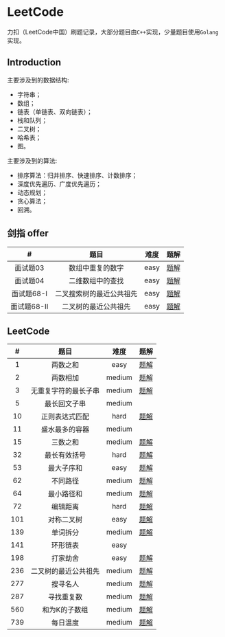 # LeetCode
力扣（LeetCode中国）刷题记录，大部分题目由`C++`实现，少量题目使用`Golang`实现。

## Introduction

主要涉及到的数据结构:

* 字符串；
* 数组；
* 链表（单链表、双向链表）；
* 栈和队列；
* 二叉树；
* 哈希表；
* 图。

主要涉及到的算法:

* 排序算法：归并排序、快速排序、计数排序；
* 深度优先遍历、广度优先遍历；
* 动态规划；
* 贪心算法；
* 回溯。

## 剑指 offer

|      #      |           题目           | 难度 |               题解               |
| :---------: | :----------------------: | :--: | :------------------------------: |
|  面试题03   |     数组中重复的数字     | easy |  [题解](剑指offer/面试题03.md)   |
|  面试题04   |     二维数组中的查找     | easy |  [题解](剑指offer/面试题04.md)   |
| 面试题68-I  | 二叉搜索树的最近公共祖先 | easy | [题解](剑指offer/面试题68-I.md)  |
| 面试题68-II |   二叉树的最近公共祖先   | easy | [题解](剑指offer/面试题68-II.md) |

## LeetCode

|  #   |         题目         |  难度  |            题解            |
| :--: | :------------------: | :----: | :------------------------: |
|  1   |       两数之和       |  easy  | [题解](algorithms/0001.md) |
|  2   |       两数相加       | medium | [题解](algorithms/0002.md) |
|  3   | 无重复字符的最长子串 | medium | [题解](algorithms/0003.md) |
|  5   |     最长回文子串     | medium |            []()            |
|  10  |    正则表达式匹配    |  hard  | [题解](algorithms/0010.md) |
|  11  |    盛水最多的容器    | medium |            []()            |
|  15  |       三数之和       | medium | [题解](algorithms/0015.md) |
|  32  |     最长有效括号     |  hard  |          [题解]()          |
|  53  |      最大子序和      |  easy  | [题解](algorithms/0053.md) |
|  62  |       不同路径       | medium | [题解](algorithms/0062.md) |
|  64  |      最小路径和      | medium | [题解](algorithms/0064.md) |
|  72  |       编辑距离       |  hard  | [题解](algorithms/0072.md) |
| 101  |      对称二叉树      |  easy  | [题解](algorithms/0101.md) |
| 139  |       单词拆分       | medium | [题解](algorithms/0139.md) |
| 141  |       环形链表       |  easy  |            []()            |
| 198  |       打家劫舍       |  easy  | [题解](algorithms/0198.md) |
| 236  | 二叉树的最近公共祖先 | medium | [题解](algorithms/0236.md) |
| 277  |       搜寻名人       | medium | [题解](algorithms/0277.md) |
| 287  |      寻找重复数      | medium | [题解](algorithms/0287.md) |
| 560  |    和为K的子数组     | medium | [题解](algorithms/0560.md) |
| 739  |       每日温度       | medium | [题解](algorithms/0739.md) |